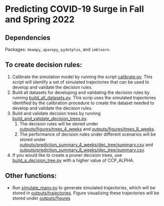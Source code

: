 # Predicting COVID-19 Surge in Fall and Spring 2022

## Dependencies
Packages: `deampy`, `apacepy`, `pydotplus`, and `imblearn`.

## To create decision rules:

1. Calibrate the simulation model by running the script [calibrate.py](calibrate.py). 
   This script will identify a set of simulated trajectories that can be used 
   to develop and validate the decision rules.
2. Build all datasets for developing and validating the decision rules by running
   [build_all_datasets.py](build_all_datasets.py). This scrip uses the simulated trajectories 
   identified by the calibration procedure to create the dataset needed 
   to develop and validate the decision rules. 
3. Build and validate decision trees by running [build_and_validate_decision_trees.py](build_and_validate_decision_trees.py).
   1. The decision rules will be stored under 
      [outputs/figures/trees_4_weeks](outputs/figures/trees_4_weeks) and 
      [outputs/figures/trees_8_weeks](outputs/figures/trees_8_weeks).  
   2. The performance of decision rules under different scenarios will be stored under
      [outputs/prediction_summary_4_weeks/dec_tree/summary.csv](outputs/prediction_summary_4_weeks/dec_tree/summary.csv) and
      [outputs/prediction_summary_8_weeks/dec_tree/summary.csv](outputs/prediction_summary_8_weeks/dec_tree/summary.csv).
4. If you would like to create a pruner decision trees, use [build_a_decision_tree.py](build_a_decision_tree.py)
   with a higher value of CCP_ALPHA.

## Other functions:
- Run [simulate_many.py](simulate_many.py) to generate simulated trajectories, 
  which will be stored in
  [outputs/trajectories](outputs/trajectories). 
  Figure visualizing these trajectories will be stored under [outputs/figures](outputs/figures)